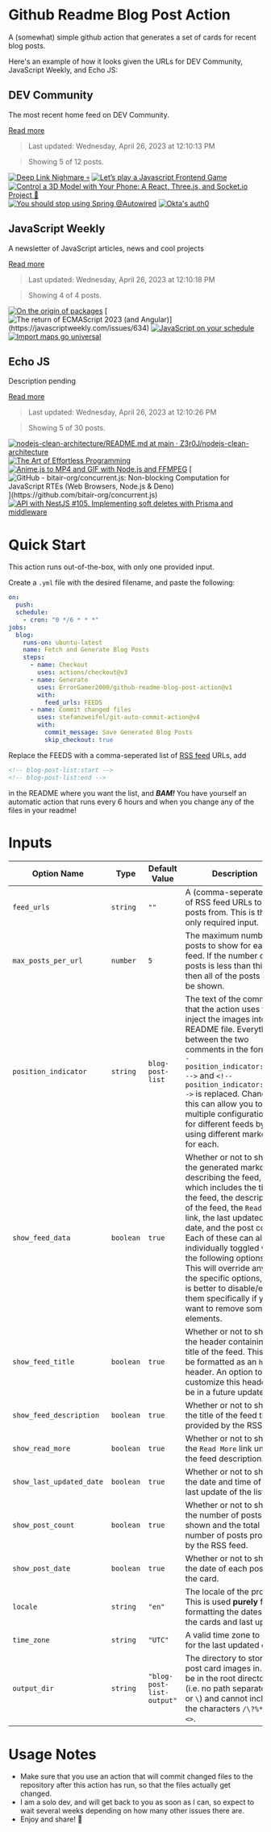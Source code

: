 # Github Readme Blog Post Action

A (somewhat) simple github action that generates a set of cards for recent blog posts.

Here's an example of how it looks given the URLs for DEV Community, JavaScript Weekly, and Echo JS:

<!-- post-list:start -->
## DEV Community

The most recent home feed on DEV Community.

[Read more](https://dev.to)
> Last updated: Wednesday, April 26, 2023 at 12:10:13 PM

> Showing 5 of 12 posts.

[![Deep Link Nighmare 💀](https://raw.githubusercontent.com/ErrorGamer2000/github-readme-blog-post-action/main/generated_files/DEV_Community/Deep_Link_Nighmare_💀.svg)](https://dev.to/bhumit070/deep-link-nighmare-49ig)
[![Let’s play a Javascript Frontend Game](https://raw.githubusercontent.com/ErrorGamer2000/github-readme-blog-post-action/main/generated_files/DEV_Community/Let’s_play_a_Javascript_Frontend_Game.svg)](https://dev.to/shreyvijayvargiya/lets-play-a-javascript-frontend-game-3i7o)
[![Control a 3D Model with Your Phone: A React, Three.js, and Socket.io Project 🚀](https://raw.githubusercontent.com/ErrorGamer2000/github-readme-blog-post-action/main/generated_files/DEV_Community/Control_a_3D_Model_with_Your_Phone__A_React__Three.js__and_Socket.io_Project_🚀.svg)](https://dev.to/namanvyas/control-a-3d-model-with-your-phone-a-react-threejs-and-socketio-project-356c)
[![You should stop using Spring @Autowired](https://raw.githubusercontent.com/ErrorGamer2000/github-readme-blog-post-action/main/generated_files/DEV_Community/You_should_stop_using_Spring_@Autowired.svg)](https://dev.to/felixcoutinho/you-should-stop-using-spring-autowired-p8i)
[![Okta's auth0](https://raw.githubusercontent.com/ErrorGamer2000/github-readme-blog-post-action/main/generated_files/DEV_Community/Okta's_auth0.svg)](https://dev.to/yellowgem/oktas-auth0-28om)


## JavaScript Weekly

A newsletter of JavaScript articles, news and cool projects

[Read more](https://javascriptweekly.com/)
> Last updated: Wednesday, April 26, 2023 at 12:10:18 PM

> Showing 4 of 4 posts.

[![On the origin of packages](https://raw.githubusercontent.com/ErrorGamer2000/github-readme-blog-post-action/main/generated_files/JavaScript_Weekly/On_the_origin_of_packages.svg)](https://javascriptweekly.com/issues/635)
[![The return of ECMAScript 2023 (and Angular)](https://raw.githubusercontent.com/ErrorGamer2000/github-readme-blog-post-action/main/generated_files/JavaScript_Weekly/The_return_of_ECMAScript_2023_(and_Angular).svg)](https://javascriptweekly.com/issues/634)
[![JavaScript on your schedule](https://raw.githubusercontent.com/ErrorGamer2000/github-readme-blog-post-action/main/generated_files/JavaScript_Weekly/JavaScript_on_your_schedule.svg)](https://javascriptweekly.com/issues/633)
[![Import maps go universal](https://raw.githubusercontent.com/ErrorGamer2000/github-readme-blog-post-action/main/generated_files/JavaScript_Weekly/Import_maps_go_universal.svg)](https://javascriptweekly.com/issues/632)


## Echo JS

Description pending

[Read more](
http://www.echojs.com
)
> Last updated: Wednesday, April 26, 2023 at 12:10:26 PM

> Showing 5 of 30 posts.

[![nodejs-clean-architecture/README.md at main · Z3r0J/nodejs-clean-architecture](https://raw.githubusercontent.com/ErrorGamer2000/github-readme-blog-post-action/main/generated_files/_Echo_JS_/nodejs-clean-architecture_README.md_at_main_·_Z3r0J_nodejs-clean-architecture.svg)](https://github.com/Z3r0J/nodejs-clean-architecture)
[![The Art of Effortless Programming](https://raw.githubusercontent.com/ErrorGamer2000/github-readme-blog-post-action/main/generated_files/_Echo_JS_/The_Art_of_Effortless_Programming.svg)](https://medium.com/javascript-scene/the-art-of-effortless-programming-3e1860abe1d3)
[![Anime.js to MP4 and GIF with Node.js and FFMPEG](https://raw.githubusercontent.com/ErrorGamer2000/github-readme-blog-post-action/main/generated_files/_Echo_JS_/Anime.js_to_MP4_and_GIF_with_Node.js_and_FFMPEG.svg)](https://soshace.com/anime-js-to-mp4-and-gif-with-node-js-and-ffmpeg/)
[![GitHub - bitair-org/concurrent.js: Non-blocking Computation for JavaScript RTEs (Web Browsers, Node.js & Deno)](https://raw.githubusercontent.com/ErrorGamer2000/github-readme-blog-post-action/main/generated_files/_Echo_JS_/GitHub_-_bitair-org_concurrent.js__Non-blocking_Computation_for_JavaScript_RTEs_(Web_Browsers__Node.js___Deno).svg)](https://github.com/bitair-org/concurrent.js)
[![API with NestJS #105. Implementing soft deletes with Prisma and middleware](https://raw.githubusercontent.com/ErrorGamer2000/github-readme-blog-post-action/main/generated_files/_Echo_JS_/API_with_NestJS__105._Implementing_soft_deletes_with_Prisma_and_middleware.svg)](https://wanago.io/2023/04/24/api-nestjs-prisma-soft-deletes/)


<!-- post-list:end -->

# Quick Start

This action runs out-of-the-box, with only one provided input.

Create a `.yml` file with the desired filename, and paste the following:

```yml
on:
  push:
  schedule:
    - cron: "0 */6 * * *"
jobs:
  blog:
    runs-on: ubuntu-latest
    name: Fetch and Generate Blog Posts
    steps:
      - name: Checkout
        uses: actions/checkout@v3
      - name: Generate
        uses: ErrorGamer2000/github-readme-blog-post-action@v1
        with:
          feed_urls: FEEDS
      - name: Commit changed files
        uses: stefanzweifel/git-auto-commit-action@v4
        with:
          commit_message: Save Generated Blog Posts
          skip_checkout: true
```

Replace the FEEDS with a comma-seperated list of [RSS feed](https://rss.com/blog/how-do-rss-feeds-work/) URLs, add

```md
<!-- blog-post-list:start -->
<!-- blog-post-list:end -->
```

in the README where you want the list, and **_BAM!_** You have yourself an automatic action that runs every 6 hours and when you change any of the files in your readme!

# Inputs

<table>
  <thead>
    <tr>
      <th>Option Name</th>
      <th>Type</th>
      <th>Default Value</th>
      <th>Description</th>
    </tr>
  </thead>
  <tbody>
    <tr>
      <td><code>feed_urls</code></td>
      <td><code>string</code></td>
      <td><code>""</code></td>
      <td>A (comma-seperated) list of RSS feed URLs to load posts from. This is the only required input.</td>
    </tr>
    <tr>
      <td><code>max_posts_per_url</code></td>
      <td><code>number</code></td>
      <td><code>5</code></td>
      <td>The maximum number of posts to show for each feed. If the number of posts is less than this, then all of the posts will be shown.</td>
    </tr>
    <tr>
      <td><code>position_indicator</code></td>
      <td><code>string</code></td>
      <td><code>blog-post-list</code></td>
      <td>The text of the comments that the action uses to inject the images into the README file. Everything between the two comments in the form <code>&lt;!-- position_indicator:start --&gt;</code> and <code>&lt;!-- position_indicator:end --&gt;</code> is replaced. Changing this can allow you to use multiple configurations for different feeds by using different markers for each.</td>
    </tr>
    <tr>
      <td><code>show_feed_data</code></td>
      <td><code>boolean</code></td>
      <td><code>true</code></td>
      <td>Whether or not to show the generated markdown describing the feed, which includes the title of the feed, the description of the feed, the <code>Read More</code> link, the last updated date, and the post count. Each of these can also be individually toggled with the following options. This will override any of the specific options, so it is better to disable/enable them specifically if you want to remove some elements.</td>
    </tr>
    <tr>
      <td><code>show_feed_title</code></td>
      <td><code>boolean</code></td>
      <td><code>true</code></td>
      <td>Whether or not to show the header containing the title of the feed. This will be formatted as an <code>h2</code> header. An option to customize this header will be in a future update.</td>
    </tr>
    <tr>
      <td><code>show_feed_description</code></td>
      <td><code>boolean</code></td>
      <td><code>true</code></td>
      <td>Whether or not to show the title of the feed that is provided by the RSS feed.</td>
    </tr>
    <tr>
      <td><code>show_read_more</code></td>
      <td><code>boolean</code></td>
      <td><code>true</code></td>
      <td>Whether or not to show the <code>Read More</code> link under the feed description.</td>
    </tr>
    <tr>
      <td><code>show_last_updated_date</code></td>
      <td><code>boolean</code></td>
      <td><code>true</code></td>
      <td>Whether or not to show the date and time of the last update of the list.</td>
    </tr>
    <tr>
      <td><code>show_post_count</code></td>
      <td><code>boolean</code></td>
      <td><code>true</code></td>
      <td>Whether or not to show the number of posts shown and the total number of posts provided by the RSS feed.</td>
    </tr>
    <tr>
      <td><code>show_post_date</code></td>
      <td><code>boolean</code></td>
      <td><code>true</code></td>
      <td>Whether or not to show the date of each post on the card.</td>
    </tr>
    <tr>
      <td><code>locale</code></td>
      <td><code>string</code></td>
      <td><code>"en"</code></td>
      <td>The locale of the project. This is used <strong>purely</strong> for formatting the dates of the cards and last update.</td>
    </tr>
    <tr>
      <td><code>time_zone</code></td>
      <td><code>string</code></td>
      <td><code>"UTC"</code></td>
      <td>A valid time zone to use for the last updated date.</td>
    </tr>
    <tr>
      <td><code>output_dir</code></td>
      <td><code>string</code></td>
      <td><code>"blog-post-list-output"</code></td>
      <td>The directory to store the post card images in. Must be in the root directory (i.e. no path separators <code>/</code> or <code>\</code>) and cannot include the characters <code>/\?%*:|"&lt;&gt;</code>.</td>
    </tr>
<!--
    <tr>
      <td><code></code></td>
      <td><cde></cde></td>
      <td><code></code></td>
      <td></td>
    </tr>
-->
  </tbody>
</table>

# Usage Notes

- Make sure that you use an action that will commit changed files to the repository after this action has run, so that the files actually get changed.
- I am a solo dev, and will get back to you as soon as I can, so expect to wait several weeks depending on how many other issues there are.
- Enjoy and share! 🤗
